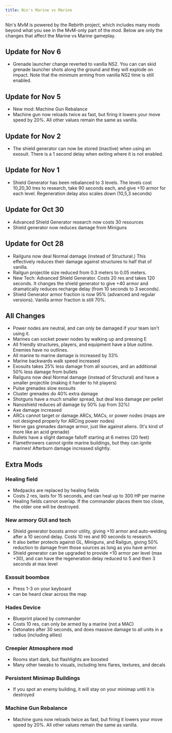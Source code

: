 ```yaml
---
title: Nin's Marine vs Marine
---
```

Nin's MvM is powered by the Rebirth project, which includes many mods beyond what you see in the MvM-only part of the mod. 
Below are only the changes that affect the Marine vs Marine gameplay.


## Update for Nov 6

* Grenade launcher change reverted to vanilla NS2. You can can skid grenade launcher shots along the ground and they will explode on impact. Note that the minimum arming from vanilla NS2 time is still enabled.

## Update for Nov 5

* New mod: Machine Gun Rebalance
* Machine gun now reloads twice as fast, but firing it lowers your move speed by 20%. All other values remain the same as vanilla.

## Update for Nov 2

* The shield generator can now be stored (inactive) when using an exosuit. There is a 1 second delay when exiting where it is not enabled.

## Update for Nov 1

* Shield Generator has been rebalanced to 3 levels. The levels cost 10,20,30 tres to research, take 90 seconds each, and give +10 armor for each level. Regeneration delay also scales down (10,5,3 seconds)

## Update for Oct 30

* Advanced Shield Generator research now costs 30 resources
* Shield generator now reduces damage from Miniguns

## Update for Oct 28

* Railguns now deal Normal damage (instead of Structural.) This effectively reduces their damage against structures to half that of vanilla.
* Railgun projectile size reduced from 0.3 meters to 0.05 meters.
* New Tech: Advanced Shield Generator. Costs 20 res and takes 120 seconds. It changes the shield generator to give +40 armor and dramatically reduces recharge delay (from 10 seconds to 3 seconds).
* Shield Generator armor fraction is now 95% (advanced and regular versions). Vanilla armor fraction is still 70%.


## All Changes
* Power nodes are neutral, and can only be damaged if your team isn't using it.
* Marines can socket power nodes by walking up and pressing E
* All friendly structures, players, and equipment have a blue outline. Enemies have no outlines.
* All marine to marine damage is increased by 33%
* Marine backwards walk speed increased
* Exosuits takes 25% less damage from all sources, and an additional 50% less damage from bullets
* Railguns now deal Normal damage (instead of Structural) and have a smaller projectile (making it harder to hit players)
* Pulse grenades slow exosuits
* Cluster grenades do 40% extra damage
* Shotguns have a much smaller spread, but deal less damage per pellet
* Nanoshield reduces all damage by 50% (up from 32%)
* Axe damage increased
* ARCs cannot target or damage ARCs, MACs, or power nodes (maps are not designed properly for ARCing power nodes)
* Nerve gas grenades damage armor, just like against aliens. (It's kind of more like an acid grenade)
* Bullets have a slight damage falloff starting at 6 metres (20 feet)
* Flamethrowers cannot ignite marine buildings, but they can ignite marines! Afterburn damage increased slightly. 

## Extra Mods
### Healing field
* Medpacks are replaced by healing fields
* Costs 2 res, lasts for 15 seconds, and can heal up to 300 HP per marine
* Healing fields cannot overlap. If the commander places them too close, the older one will be destroyed.

### New armory GUI and tech
* Shield generator boosts armor utility, giving +10 armor and auto-welding after a 10 second delay. Costs 10 res and 90 seconds to research.
* It also better protects against GL, Miniguns, and Railgun, giving 50% reduction to damage from those sources as long as you have armor.
* Shield generator can be upgraded to provide +10 armor per level (max +30), and can have the regeneration delay reduced to 5 and then 3 seconds at max level

### Exosuit boombox 
* Press 1-3 on your keyboard
* can be heard clear across the map

### Hades Device
* Blueprint placed by commander
* Costs 10 res, can only be armed by a marine (not a MAC)
* Detonates after 30 seconds, and does massive damage to all units in a radius (including allies)

### Creepier Atmosphere mod
* Rooms start dark, but flashlights are boosted
* Many other tweaks to visuals, including lens flares, textures, and decals

### Persistent Minimap Buildings
* If you spot an enemy building, it will stay on your minimap until it is destroyed

### Machine Gun Rebalance
* Machine guns now reloads twice as fast, but firing it lowers your move speed by 20%. All other values remain the same as vanilla.
